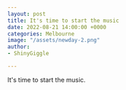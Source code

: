 ```yaml
---
layout: post
title: It's time to start the music
date: 2022-08-21 14:00:00 +0000
categories: Melbourne
image: "/assets/newday-2.png"
author:
- ShinyGiggle

---
```

It's time to start the music.